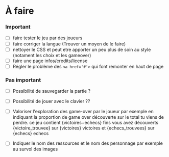 # À faire

### Important

- [ ] faire tester le jeu par des joueurs
- [ ] faire corriger la langue (Trouver un moyen de le faire)
- [ ] nettoyer le CSS et peut etre apporter un peu plus de soin au style (notament les choix et les gameover)
- [ ] faire une page infos/credits/license
- [ ] Régler le problème des `<a href='#'>` qui font remonter en haut de page

### Pas important

- [ ] Possibilité de sauvegarder la partie ?
- [ ] Possibilité de jouer avec le clavier ??
- [ ] Valoriser l'exploration des game-over par le joueur par exemple en indiquant la proportion de game over découverte sur le total
      tu viens de perdre. ce jeu contient {victoires+echecs} fins vous avez découverts {victoire_trouvee} sur {victoires} victoires et {echecs_trouvees} sur {echecs} echecs
- [ ] Indiquer le nom des ressources et le nom des personnage par exemple au survol des images

